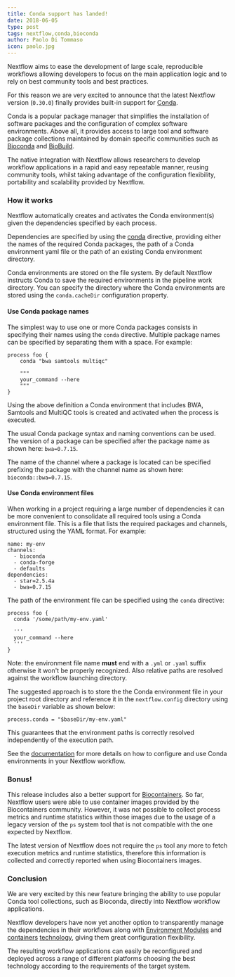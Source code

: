 ```yaml
---
title: Conda support has landed!
date: 2018-06-05
type: post
tags: nextflow,conda,bioconda
author: Paolo Di Tommaso
icon: paolo.jpg
---
```



Nextflow aims to ease the development of large scale, reproducible workflows allowing
developers to focus on the main application logic and to rely on best community tools and
best practices.

For this reason we are very excited to announce that the latest Nextflow version (`0.30.0`) finally
provides built-in support for [Conda](https://conda.io/docs/).

Conda is a popular package manager that simplifies the installation of software packages
and the configuration of complex software environments. Above all, it provides access to large
tool and software package collections maintained by domain specific communities such as
[Bioconda](https://bioconda.github.io) and [BioBuild](https://biobuilds.org/).

The native integration with Nextflow allows researchers to develop workflow applications
in a rapid and easy repeatable manner, reusing community tools, whilst taking advantage of the
configuration flexibility, portability and scalability provided by Nextflow.


### How it works

Nextflow automatically creates and activates the Conda environment(s) given the dependencies
specified by each process.

Dependencies are specified by using the [conda](/docs/latest/process.html#conda) directive,
providing either the names of the required Conda packages, the path of a Conda environment yaml
file or the path of an existing Conda environment directory.

Conda environments are stored on the file system. By default Nextflow instructs Conda to save
the required environments in the pipeline work directory. You can specify the directory where the
Conda environments are stored using the ``conda.cacheDir`` configuration property.


#### Use Conda package names

The simplest way to use one or more Conda packages consists in specifying their names using the ``conda`` directive.
Multiple package names can be specified by separating them with a space. For example:

```
process foo {
    conda "bwa samtools multiqc"

    """
    your_command --here
    """
}
```

Using the above definition a Conda environment that includes BWA, Samtools and MultiQC tools
is created and activated when the process is executed.

The usual Conda package syntax and naming conventions can be used. The version of a package can be
specified after the package name as shown here: ``bwa=0.7.15``.

The name of the channel where a package is located can be specified prefixing the package with
the channel name as shown here: ``bioconda::bwa=0.7.15``.

#### Use Conda environment files

When working in a project requiring a large number of dependencies it can be more convenient
to consolidate all required tools using a Conda environment file. This is a file that
lists the required packages and channels, structured using the YAML format. For example:

```
name: my-env
channels:
  - bioconda
  - conda-forge
  - defaults
dependencies:
  - star=2.5.4a
  - bwa=0.7.15
```

The path of the environment file can be specified using the ``conda`` directive:

```
process foo {
  conda '/some/path/my-env.yaml'

  '''
  your_command --here
  '''
}
```

Note: the environment file name **must** end with a ``.yml`` or ``.yaml`` suffix otherwise
it won't be properly recognized. Also relative paths are resolved against the workflow
launching directory.

The suggested approach is to store the the Conda environment file in your project root directory
and reference it in the `nextflow.config` directory using the ``baseDir`` variable as shown below:

```
process.conda = "$baseDir/my-env.yaml"
```

This guarantees that the environment paths is correctly resolved independently of the execution path.

See the [documentation](/docs/latest/conda.html) for more details on how to configure and
use Conda environments in your Nextflow workflow.

### Bonus!

This release includes also a better support for [Biocontainers](https://biocontainers.pro/). So far,
Nextflow users were able to use container images provided by the Biocontainers community. However,
it was not possible to collect process metrics and runtime statistics within those images due to the usage
of a legacy version of the `ps` system tool that is not compatible with the one expected by Nextflow.

The latest version of Nextflow does not require the `ps` tool any more to fetch execution metrics
and runtime statistics, therefore this information is collected and correctly reported when using Biocontainers
images.

### Conclusion

We are very excited by this new feature bringing the ability to use popular Conda tool collections,
such as Bioconda, directly into Nextflow workflow applications.

Nextflow developers have now yet another option to transparently manage the dependencies in their
workflows along with [Environment Modules](/docs/latest/process.html#module) and [containers](/docs/latest/docker.html)
[technology](/docs/latest/singularity.html), giving them great configuration flexibility.

The resulting workflow applications can easily be reconfigured and deployed across a range of different
platforms choosing the best technology according to the requirements of the target system.

